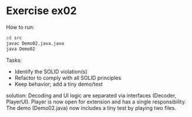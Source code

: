 # Exercise ex02

How to run:
```bash
cd src
javac Demo02.java.java
java Demo02
```

Tasks:
- Identify the SOLID violation(s)
- Refactor to comply with all SOLID principles
- Keep behavior; add a tiny demo/test

solution:
Decoding and UI logic are separated via interfaces (Decoder, PlayerUI).
Player is now open for extension and has a single responsibility.
The demo (Demo02.java) now includes a tiny test by playing two files.